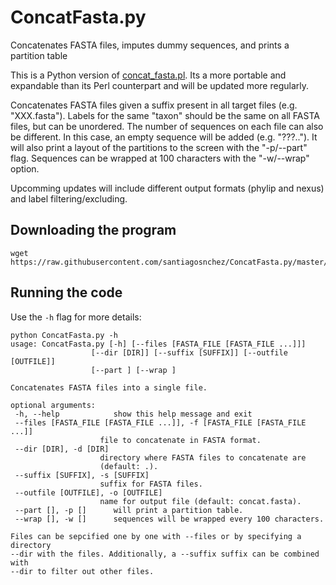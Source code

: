 # ConcatFasta.py
Concatenates FASTA files, imputes dummy sequences, and prints a partition table

This is a Python version of [concat_fasta.pl](https://github.com/santiagosnchez/concat_fasta). Its a more portable and expandable than its Perl counterpart and will be updated more regularly.

Concatenates FASTA files given a suffix present in all target files (e.g. "XXX.fasta"). Labels for the same "taxon" should be the same on all FASTA files, but can be unordered. The number of sequences on each file can also be different. In this case, an empty sequence will be added (e.g. "???.."). It will also print a layout of the partitions to the screen with the "-p/--part" flag. Sequences can be wrapped at 100 characters with the "-w/--wrap" option.

Upcomming updates will include different output formats (phylip and nexus) and label filtering/excluding.

## Downloading the program

    wget https://raw.githubusercontent.com/santiagosnchez/ConcatFasta.py/master/ConcatFasta.py

## Running the code

Use the `-h` flag for more details:

    
    python ConcatFasta.py -h
    usage: ConcatFasta.py [-h] [--files [FASTA_FILE [FASTA_FILE ...]]]
                      [--dir [DIR]] [--suffix [SUFFIX]] [--outfile [OUTFILE]]
                      [--part ] [--wrap ]

    Concatenates FASTA files into a single file.

    optional arguments:
     -h, --help            show this help message and exit
     --files [FASTA_FILE [FASTA_FILE ...]], -f [FASTA_FILE [FASTA_FILE ...]]
                        file to concatenate in FASTA format.
     --dir [DIR], -d [DIR]
                        directory where FASTA files to concatenate are
                        (default: .).
     --suffix [SUFFIX], -s [SUFFIX]
                        suffix for FASTA files.
     --outfile [OUTFILE], -o [OUTFILE]
                        name for output file (default: concat.fasta).
     --part [], -p []      will print a partition table.
     --wrap [], -w []      sequences will be wrapped every 100 characters.

    Files can be sepcified one by one with --files or by specifying a directory
    --dir with the files. Additionally, a --suffix suffix can be combined with
    --dir to filter out other files.
